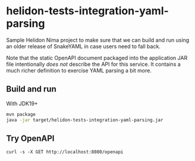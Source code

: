 
# helidon-tests-integration-yaml-parsing

Sample Helidon Níma project to make sure that we can build and run using an older release of SnakeYAML in case users need to fall back.

Note that the static OpenAPI document packaged into the application JAR file intentionally _does not_ describe the API for this service.
It contains a much richer definition to exercise YAML parsing a bit more.

## Build and run

With JDK19+
 ```bash
 mvn package
java -jar target/helidon-tests-integration-yaml-parsing.jar
 ```

## Try OpenAPI

 ```
 curl -s -X GET http://localhost:8080/openapi
```
